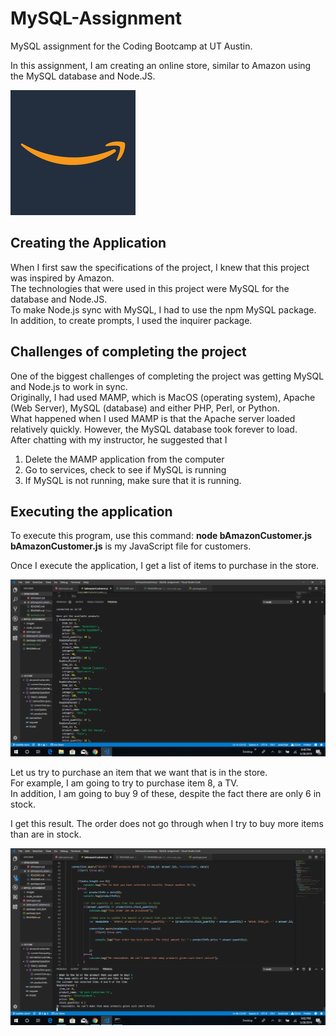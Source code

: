 # MySQL-Assignment
MySQL assignment for the Coding Bootcamp at UT Austin. 

In this assignment, I am creating an online store, similar to Amazon using the MySQL database and Node.JS. 

![alt text](images/amazon.jpg)

## Creating the Application
When I first saw the specifications of the project, I knew that this project was inspired by Amazon.   
The technologies that were used in this project were MySQL for the database and Node.JS.   
To make Node.js sync with MySQL, I had to use the npm MySQL package.   
In addition, to create prompts, I used the inquirer package.   

## Challenges of completing the project
One of the biggest challenges of completing the project was getting MySQL and Node.js to work in sync.  
Originally, I had used MAMP, which is MacOS (operating system), Apache (Web Server), MySQL (database) and either PHP, Perl, or Python.   
What happened when I used MAMP is that the Apache server loaded relatively quickly. However, the MySQL database took forever to load.  
After chatting with my instructor, he suggested that I 
1. Delete the MAMP application from the computer
2. Go to services, check to see if MySQL is running
3. If MySQL is not running, make sure that it is running.  

## Executing the application
To execute this program, use this command: **node bAmazonCustomer.js**  
**bAmazonCustomer.js** is my JavaScript file for customers. 

Once I execute the application, I get a list of items to purchase in the store. 

![alt text](images/StoreOptions.jpg)

Let us try to purchase an item that we want that is in the store.  
For example, I am going to try to purchase item 8, a TV.  
In addition, I am going to buy 9 of these, despite the fact there are only 6 in stock. 

I get this result. The order does not go through when I try to buy more items than are in stock. 

![alt text](images/UnreasonableOrder.jpg)

